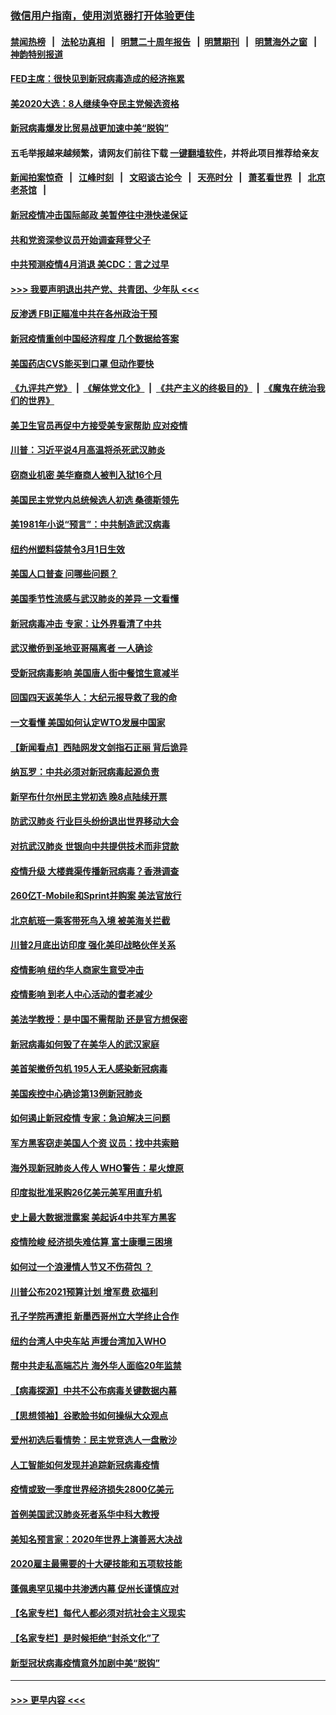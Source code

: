 ### [微信用户指南，使用浏览器打开体验更佳](https://github.com/gfw-breaker/banned-news1/blob/master/indexes/wechat-guide.md?t=0)
#### [禁闻热榜](热点新闻.md?t=0)  &nbsp;&nbsp;|&nbsp;&nbsp; [法轮功真相](https://github.com/gfw-breaker/truth/blob/master/README.md?t=0) &nbsp;&nbsp;|&nbsp;&nbsp; [明慧二十周年报告](https://github.com/gfw-breaker/mh-reports/blob/master/README.md?t=0) &nbsp;&nbsp;|&nbsp;&nbsp;[明慧期刊](https://github.com/gfw-breaker/mh-qikan) &nbsp;&nbsp;|&nbsp;&nbsp; [明慧海外之窗](https://github.com/gfw-breaker/mh-news/blob/master/README.md?t=0) &nbsp;&nbsp;|&nbsp;&nbsp; [神韵特别报道](https://github.com/gfw-breaker/mh-news/blob/master/shenyun.md?t=0)
#### [FED主席：很快见到新冠病毒造成的经济拖累](../pages/nsc412/n11864507.md?t=02130711) 
#### [美2020大选：8人继续争夺民主党候选资格](../pages/nsc412/n11864327.md?t=02130711) 
#### [新冠病毒爆发比贸易战更加速中美“脱钩”](../pages/nsc412/n11864470.md?t=02130711) 
#### 五毛举报越来越频繁，请网友们前往下载 [一键翻墙软件](https://github.com/gfw-breaker/ssr-accounts)，并将此项目推荐给亲友
#### [新闻拍案惊奇](https://github.com/gfw-breaker/banned-news1/blob/master/pages/link4.md) &nbsp;&nbsp;|&nbsp;&nbsp; [江峰时刻](https://github.com/gfw-breaker/banned-news1/blob/master/pages/link4.md) &nbsp;&nbsp;|&nbsp;&nbsp; [文昭谈古论今](https://github.com/gfw-breaker/banned-news1/blob/master/pages/link4.md) &nbsp;&nbsp;|&nbsp;&nbsp; [天亮时分](https://github.com/gfw-breaker/banned-news1/blob/master/pages/link4.md) &nbsp;&nbsp;|&nbsp;&nbsp; [萧茗看世界](https://github.com/gfw-breaker/banned-news1/blob/master/pages/link4.md) &nbsp;&nbsp;|&nbsp;&nbsp; [北京老茶馆](https://github.com/gfw-breaker/banned-news1/blob/master/pages/link4.md) &nbsp;&nbsp;|&nbsp;&nbsp; 
#### [新冠疫情冲击国际邮政 美暂停往中港快递保证](../pages/nsc412/n11864207.md?t=02130711) 
#### [共和党资深参议员开始调查拜登父子](../pages/nsc412/n11863984.md?t=02130711) 
#### [中共预测疫情4月消退 美CDC：言之过早](../pages/nsc412/n11864310.md?t=02130711) 
#### [>>> 我要声明退出共产党、共青团、少年队 <<<](https://github.com/begood0513/goodnews/blob/master/quit/letter.md) 
#### [反渗透 FBI正瞄准中共在各州政治干预](../pages/nsc412/n11864300.md?t=02130711) 
#### [新冠疫情重创中国经济程度 几个数据给答案](../pages/nsc412/n11864203.md?t=02130711) 
#### [美国药店CVS能买到口罩 但动作要快](../pages/nsc412/n11862438.md?t=02130711) 
#### [《九评共产党》](https://github.com/begood0513/9ping.md/blob/master/README.md) &nbsp;|&nbsp; [《解体党文化》](../../../../jtdwh.md/blob/master/README.md)  &nbsp;|&nbsp; [《共产主义的终极目的》](../../../../gczydzjmd.md/blob/master/README.md) &nbsp;|&nbsp; [《魔鬼在统治我们的世界》](../../../../mgztzwmdsj.md/blob/master/README.md) 
#### [美卫生官员再促中方接受美专家帮助 应对疫情](../pages/nsc412/n11864043.md?t=02130711) 
#### [川普：习近平说4月高温将杀死武汉肺炎](../pages/nsc412/n11860814.md?t=02130711) 
#### [窃商业机密 美华裔商人被判入狱16个月](../pages/nsc412/n11863911.md?t=02130711) 
#### [美国民主党党内总统候选人初选 桑德斯领先](../pages/nsc412/n11863475.md?t=02130711) 
#### [美1981年小说“预言”：中共制造武汉病毒](../pages/nsc412/n11863306.md?t=02130711) 
#### [纽约州塑料袋禁令3月1日生效](../pages/nsc412/n11862832.md?t=02130711) 
#### [美国人口普查  问哪些问题？](../pages/nsc412/n11862808.md?t=02130711) 
#### [美国季节性流感与武汉肺炎的差异 一文看懂](../pages/nsc412/n11862428.md?t=02130711) 
#### [新冠病毒冲击 专家：让外界看清了中共](../pages/nsc412/n11862280.md?t=02130711) 
#### [武汉撤侨到圣地亚哥隔离者 一人确诊](../pages/nsc412/n11862460.md?t=02130711) 
#### [受新冠病毒影响 美国唐人街中餐馆生意减半](../pages/nsc412/n11861940.md?t=02130711) 
#### [回国四天返美华人：大纪元报导救了我的命](../pages/nsc412/n11862181.md?t=02130711) 
#### [一文看懂 美国如何认定WTO发展中国家](../pages/nsc412/n11862051.md?t=02130711) 
#### [【新闻看点】西陆网发文剑指石正丽 背后诡异](../pages/nsc412/n11861792.md?t=02130711) 
#### [纳瓦罗：中共必须对新冠病毒起源负责](../pages/nsc412/n11861810.md?t=02130711) 
#### [新罕布什尔州民主党初选 晚8点陆续开票](../pages/nsc412/n11861872.md?t=02130711) 
#### [防武汉肺炎 行业巨头纷纷退出世界移动大会](../pages/nsc412/n11861795.md?t=02130711) 
#### [对抗武汉肺炎 世银向中共提供技术而非贷款](../pages/nsc412/n11861652.md?t=02130711) 
#### [疫情升级 大楼粪渠传播新冠病毒？香港调查](../pages/nsc412/n11861556.md?t=02130711) 
#### [260亿T-Mobile和Sprint并购案 美法官放行](../pages/nsc412/n11861511.md?t=02130711) 
#### [北京航班一乘客带死鸟入境 被美海关拦截](../pages/nsc412/n11861317.md?t=02130711) 
#### [川普2月底出访印度 强化美印战略伙伴关系](../pages/nsc412/n11860557.md?t=02130711) 
#### [疫情影响  纽约华人商家生意受冲击](../pages/nsc412/n11860284.md?t=02130711) 
#### [疫情影响  到老人中心活动的耆老减少](../pages/nsc412/n11860199.md?t=02130711) 
#### [美法学教授：是中国不需帮助 还是官方想保密](../pages/nsc412/n11859492.md?t=02130711) 
#### [新冠病毒如何毁了在美华人的武汉家庭](../pages/nsc412/n11859524.md?t=02130711) 
#### [美首架撤侨包机 195人无人感染新冠病毒](../pages/nsc412/n11859908.md?t=02130711) 
#### [美国疾控中心确诊第13例新冠肺炎](../pages/nsc412/n11859966.md?t=02130711) 
#### [如何遏止新冠疫情 专家：急迫解决三问题](../pages/nsc412/n11859685.md?t=02130711) 
#### [军方黑客窃走美国人个资 议员：找中共索赔](../pages/nsc412/n11859371.md?t=02130711) 
#### [海外现新冠肺炎人传人 WHO警告：星火燎原](../pages/nsc412/n11859252.md?t=02130711) 
#### [印度拟批准采购26亿美元美军用直升机](../pages/nsc412/n11859143.md?t=02130711) 
#### [史上最大数据泄露案 美起诉4中共军方黑客](../pages/nsc412/n11859115.md?t=02130711) 
#### [疫情险峻 经济损失难估算 富士康曝三困境](../pages/nsc412/n11859120.md?t=02130711) 
#### [如何过一个浪漫情人节又不伤荷包 ？](../pages/nsc412/n11858969.md?t=02130711) 
#### [川普公布2021预算计划 增军费 砍福利](../pages/nsc412/n11859012.md?t=02130711) 
#### [孔子学院再遭拒 新墨西哥州立大学终止合作](../pages/nsc412/n11858661.md?t=02130711) 
#### [纽约台湾人中央车站  声援台湾加入WHO](../pages/nsc412/n11857757.md?t=02130711) 
#### [帮中共走私高端芯片 海外华人面临20年监禁](../pages/nsc412/n11855016.md?t=02130711) 
#### [【病毒探源】中共不公布病毒关键数据内幕](../pages/nsc412/n11856584.md?t=02130711) 
#### [【思想领袖】谷歌脸书如何操纵大众观点](../pages/nsc412/n11680874.md?t=02130711) 
#### [爱州初选后看情势：民主党竞选人一盘散沙](../pages/nsc412/n11856557.md?t=02130711) 
#### [人工智能如何发现并追踪新冠病毒疫情](../pages/nsc412/n11856398.md?t=02130711) 
#### [疫情或致一季度世界经济损失2800亿美元](../pages/nsc412/n11855639.md?t=02130711) 
#### [首例美国武汉肺炎死者系华中科大教授](../pages/nsc412/n11855500.md?t=02130711) 
#### [美知名预言家：2020年世界上演善恶大决战](../pages/nsc412/n11855418.md?t=02130711) 
#### [2020雇主最需要的十大硬技能和五项软技能](../pages/nsc412/n11850953.md?t=02130711) 
#### [蓬佩奥罕见揭中共渗透内幕 促州长谨慎应对](../pages/nsc412/n11854685.md?t=02130711) 
#### [【名家专栏】每代人都必须对抗社会主义现实](../pages/nsc412/n11831412.md?t=02130711) 
#### [【名家专栏】是时候拒绝“封杀文化”了](../pages/nsc412/n11814093.md?t=02130711) 
#### [新型冠状病毒疫情意外加剧中美“脱钩”](../pages/nsc412/n11854475.md?t=02130711) 

----
#### [ >>> 更早内容 <<< ](../indexes/nsc412-earlier.md)
